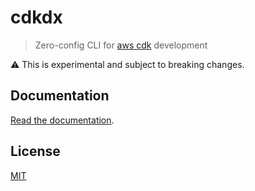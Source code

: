 # cdkdx
> Zero-config CLI for [aws cdk](https://github.com/awslabs/aws-cdk) development

:warning: This is experimental and subject to breaking changes.

## Documentation

[Read the documentation](/packages/cdkdx/README.md).

## License

[MIT](LICENSE)
